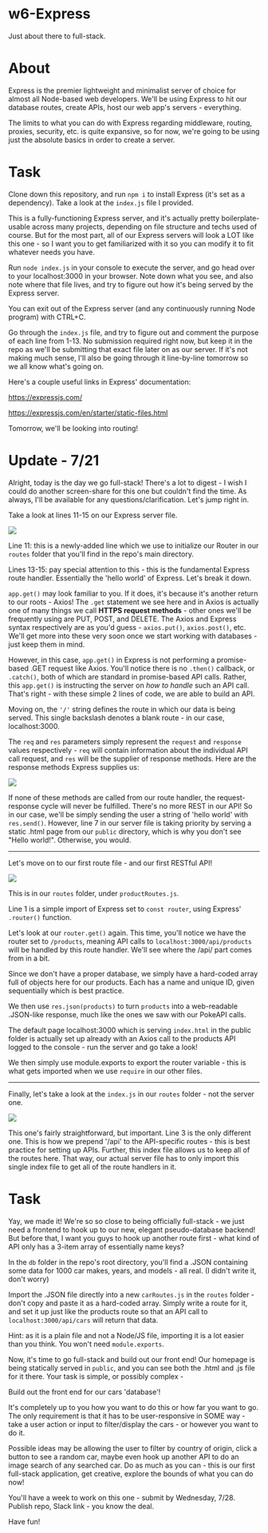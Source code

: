 # w6-Express
Just about there to full-stack.

# About
Express is the premier lightweight and minimalist server of choice for almost all Node-based web developers. We'll be using Express to hit our database routes, create APIs, host our web app's servers - everything.

The limits to what you can do with Express regarding middleware, routing, proxies, security, etc. is quite expansive, so for now, we're going to be using just the absolute basics in order to create a server.

# Task
Clone down this repository, and run ```npm i``` to install Express (it's set as a dependency). Take a look at the ```index.js``` file I provided.

This is a fully-functioning Express server, and it's actually pretty boilerplate-usable across many projects, depending on file structure and techs used of course. But for the most part, all of our Express servers will look a LOT like this one - so I want you to get familiarized with it so you can modify it to fit whatever needs you have.

Run ```node index.js``` in your console to execute the server, and go head over to your localhost:3000 in your browser. Note down what you see, and also note where that file lives, and try to figure out how it's being served by the Express server.

You can exit out of the Express server (and any continuously running Node program) with CTRL+C.

Go through the ```index.js``` file, and try to figure out and comment the purpose of each line from 1-13. No submission required right now, but keep it in the repo as we'll be submitting that exact file later on as our server. If it's not making much sense, I'll also be going through it line-by-line tomorrow so we all know what's going on.

Here's a couple useful links in Express' documentation:

https://expressjs.com/

https://expressjs.com/en/starter/static-files.html

Tomorrow, we'll be looking into routing!

# Update - 7/21
Alright, today is the day we go full-stack! There's a lot to digest - I wish I could do another screen-share for this one but couldn't find the time. As always, I'll be available for any questions/clarification. Let's jump right in.

Take a look at lines 11-15 on our Express server file.

![](https://i.imgur.com/VqhPAnM.png)

Line 11: this is a newly-added line which we use to initialize our Router in our ```routes``` folder that you'll find in the repo's main directory. 

Lines 13-15: pay special attention to this - this is the fundamental Express route handler. Essentially the 'hello world' of Express. Let's break it down.

```app.get()``` may look familiar to you. If it does, it's because it's another return to our roots - Axios! The ```.get``` statement we see here and in Axios is actually one of many things we call **HTTPS request methods** - other ones we'll be frequently using are PUT, POST, and DELETE. The Axios and Express syntax respectively are as you'd guess - ```axios.put()```, ```axios.post()```, etc. We'll get more into these very soon once we start working with databases - just keep them in mind.

However, in this case, ```app.get()``` in Express is not performing a promise-based .GET request like Axios. You'll notice there is no ```.then()``` callback, or ```.catch()```, both of which are standard in promise-based API calls. Rather, this ```app.get()``` is instructing the server on *how to handle* such an API call. That's right - with these simple 2 lines of code, we are able to build an API.

Moving on, the ```'/'``` string defines the route in which our data is being served. This single backslash denotes a blank route - in our case, localhost:3000.

The ```req``` and ```res``` parameters simply represent the ```request``` and ```response``` values respectively - ```req``` will contain information about the individual API call request, and ```res``` will be the supplier of response methods. Here are the response methods Express supplies us:

![](https://i.imgur.com/LIwJGPC.png)

If none of these methods are called from our route handler, the request-response cycle will never be fulfilled. There's no more REST in our API! So in our case, we'll be simply sending the user a string of 'hello world' with ```res.send()```. However, line 7 in our server file is taking priority by serving a static .html page from our ```public``` directory, which is why you don't see "Hello world!". Otherwise, you would.

***

Let's move on to our first route file - and our first RESTful API!

![](https://i.imgur.com/ToAMWDs.png)

This is in our ```routes``` folder, under ```productRoutes.js```.

Line 1 is a simple import of Express set to ```const router```, using Express' ```.router()``` function.

Let's look at our ```router.get()``` again. This time, you'll notice we have the router set to ```/products```, meaning API calls to ```localhost:3000/api/products``` will be handled by this route handler. We'll see where the /api/ part comes from in a bit.

Since we don't have a proper database, we simply have a hard-coded array full of objects here for our products. Each has a name and unique ID, given sequentially which is best practice.

We then use ```res.json(products)``` to turn ```products``` into a web-readable .JSON-like response, much like the ones we saw with our PokeAPI calls. 

The default page localhost:3000 which is serving ```index.html``` in the public folder is actually set up already with an Axios call to the products API logged to the console - run the server and go take a look!

We then simply use module.exports to export the router variable - this is what gets imported when we use ```require``` in our other files.

***

Finally, let's take a look at the ```index.js``` in our ```routes``` folder - not the server one.

![](https://i.imgur.com/jbINbST.png)

This one's fairly straightforward, but important. Line 3 is the only different one. This is how we prepend '/api' to the API-specific routes - this is best practice for setting up APIs. Further, this index file allows us to keep all of the routes here. That way, our actual server file has to only import this single index file to get all of the route handlers in it.

# Task
Yay, we made it! We're so so close to being officially full-stack - we just need a frontend to hook up to our new, elegant pseudo-database backend! But before that, I want you guys to hook up another route first - what kind of API only has a 3-item array of essentially name keys?

In the ```db``` folder in the repo's root directory, you'll find a .JSON containing some data for 1000 car makes, years, and models - all real. (I didn't write it, don't worry)

Import the .JSON file directly into a new ```carRoutes.js``` in the ```routes``` folder - don't copy and paste it as a hard-coded array. Simply write a route for it, and set it up just like the products route so that an API call to ```localhost:3000/api/cars``` will return that data.

Hint: as it is a plain file and not a Node/JS file, importing it is a lot easier than you think. You won't need ```module.exports```.

Now, it's time to go full-stack and build out our front end! Our homepage is being statically served in ```public```, and you can see both the .html and .js file for it there. Your task is simple, or possibly complex - 

Build out the front end for our cars 'database'!

It's completely up to you how you want to do this or how far you want to go. The only requirement is that it has to be user-responsive in SOME way - take a user action or input to filter/display the cars - or however you want to do it. 

Possible ideas may be allowing the user to filter by country of origin, click a button to see a random car, maybe even hook up another API to do an image search of any searched car. Do as much as you can - this is our first full-stack application, get creative, explore the bounds of what you can do now!

You'll have a week to work on this one - submit by Wednesday, 7/28. Publish repo, Slack link - you know the deal.

Have fun!